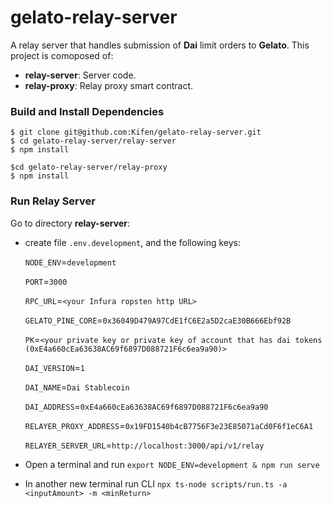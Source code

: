 # gelato-relay-server
A relay server that handles submission of **Dai** limit orders to **Gelato**. This project is comoposed of:

- **relay-server**: Server code.
- **relay-proxy**: Relay proxy smart contract.

### Build and Install Dependencies
```
$ git clone git@github.com:Kifen/gelato-relay-server.git
$ cd gelato-relay-server/relay-server
$ npm install

$cd gelato-relay-server/relay-proxy
$ npm install
```

### Run Relay Server
Go to directory **relay-server**:

- create file `.env.development`, and the following keys:

  `NODE_ENV`=`development`

  `PORT`=`3000`

  `RPC_URL`=`<your Infura ropsten http URL>`

  `GELATO_PINE_CORE`=`0x36049D479A97CdE1fC6E2a5D2caE30B666Ebf92B`

  `PK`=`<your private key or private key of account that has dai tokens (0xE4a660cEa63638AC69f6897D088721F6c6ea9a90)>`

  `DAI_VERSION`=`1`

  `DAI_NAME`=`Dai Stablecoin`

  `DAI_ADDRESS`=`0xE4a660cEa63638AC69f6897D088721F6c6ea9a90`

  `RELAYER_PROXY_ADDRESS`=`0x19FD1540b4cB7756F3e23E85071aCd0F6f1eC6A1`

  `RELAYER_SERVER_URL`=`http://localhost:3000/api/v1/relay`

- Open a terminal and run `export NODE_ENV=development & npm run serve`
- In another new terminal run CLI `npx ts-node scripts/run.ts -a <inputAmount> -m <minReturn>`
